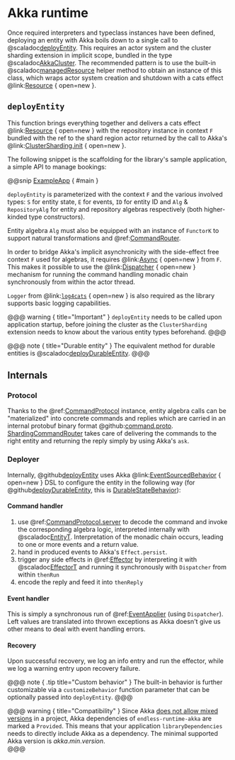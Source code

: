 # Akka runtime

Once required interpreters and typeclass instances have been defined, deploying an entity with Akka boils down to a single call to @scaladoc[deployEntity](endless.runtime.akka.deploy.Deployer). This requires an actor system and the cluster sharding extension in implicit scope, bundled in the type @scaladoc[AkkaCluster](endless.runtime.akka.deploy.AkkaCluster). The recommended pattern is to use the built-in @scaladoc[managedResource](endless.runtime.akka.deploy.AkkaCluster.managedResource) helper method to obtain an instance of this class, which wraps actor system creation and shutdown with a cats effect @link:[Resource](https://typelevel.org/cats-effect/docs/std/resource) { open=new }.  

## `deployEntity`
This function brings everything together and delivers a cats effect @link:[Resource](https://typelevel.org/cats-effect/docs/std/resource) { open=new } with the repository instance in context `F` bundled with the ref to the shard region actor returned by the call to Akka's @link:[ClusterSharding.init](https://doc.akka.io/docs/akka/current/typed/cluster-sharding.html#basic-example) { open=new }.

The following snippet is the scaffolding for the library's sample application, a simple API to manage bookings:

@@snip [ExampleApp](/example/src/main/scala/endless/example/ExampleApp.scala) { #main }

`deployEntity` is parameterized with the context `F` and the various involved types: `S` for  entity state, `E` for events, `ID` for entity ID and `Alg` & `RepositoryAlg` for entity and repository algebras respectively (both higher-kinded type constructors).

Entity algebra `Alg` must also be equipped with an instance of `FunctorK` to support natural transformations and @ref:[CommandRouter](router.md).   

In order to bridge Akka's implicit asynchronicity with the side-effect free context `F` used for algebras, it requires @link:[Async](https://typelevel.org/cats-effect/docs/typeclasses/async) { open=new } from `F`. This makes it possible to use the @link:[Dispatcher](https://typelevel.org/cats-effect/docs/std/dispatcher) { open=new } mechanism for running the command handling monadic chain synchronously from within the actor thread.

`Logger` from @link:[`log4cats`](https://github.com/typelevel/log4cats) { open=new } is also required as the library supports basic logging capabilities.

@@@ warning { title="Important" }
`deployEntity` needs to be called upon application startup, before joining the cluster as the `ClusterSharding` extension needs to know about the various entity types beforehand.
@@@

@@@ note { title="Durable entity" }
 The equivalent method for durable entities is @scaladoc[deployDurableEntity](endless.runtime.akka.deploy.DurableDeployer).
@@@

## Internals

### Protocol
Thanks to the @ref:[CommandProtocol](protocol.md) instance, entity algebra calls can be "materialized" into concrete commands and replies which are carried in an internal protobuf binary format @github:[command.proto](/runtime/src/main/protobuf/command.proto).
[ShardingCommandRouter](/runtime/src/main/scala/endless/runtime/akka/ShardingCommandRouter.scala) takes care of delivering the commands to the right entity and returning the reply simply by using Akka's `ask`.

### Deployer
Internally, @github[deployEntity](/runtime/src/main/scala/endless/runtime/akka/Deployer.scala) uses Akka @link:[EventSourcedBehavior](https://doc.akka.io/docs/akka/current/typed/persistence.html#example-and-core-api) { open=new } DSL to configure the entity in the following way (for @github[deployDurableEntity](/runtime/src/main/scala/endless/runtime/akka/DurableDeployer.scala), this is [DurableStateBehavior](https://doc.akka.io/docs/akka/current/typed/durable-state/persistence.html#example-and-core-api)):

#### Command handler

 1. use @ref:[CommandProtocol.server](protocol.md) to decode the command and invoke the corresponding algebra logic, interpreted internally with @scaladoc[EntityT](endless.core.interpret.EntityT). Interpretation of the monadic chain occurs, leading to one or more events and a return value. 
 2. hand in produced events to Akka's `Effect.persist`.
 3. trigger any side effects in @ref:[Effector](effector.md) by interpreting it with @scaladoc[EffectorT](endless.core.interpret.EffectorT) and running it synchronously with `Dispatcher` from within `thenRun`
 4. encode the reply and feed it into `thenReply`
 
#### Event handler 
This is simply a synchronous run of @ref:[EventApplier](applier.md) (using `Dispatcher`). Left values are translated into thrown exceptions as Akka doesn't give us other means to deal with event handling errors.

#### Recovery
Upon successful recovery, we log an info entry and run the effector, while we log a warning entry upon recovery failure.

@@@ note { .tip title="Custom behavior" } 
The built-in behavior is further customizable via a `customizeBehavior` function parameter that can be optionally passed into `deployEntity`. 
@@@

@@@ warning { title="Compatibility" }
Since Akka [does not allow mixed versions](https://doc.akka.io/docs/akka/current/common/binary-compatibility-rules.html#mixed-versioning-is-not-allowed) in a project, Akka dependencies of `endless-runtime-akka` are marked a `Provided`. This means that your application `libraryDependencies` needs to directly include Akka as a dependency. The minimal supported Akka version is $akka.min.version$.  
@@@